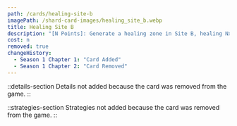 ```yaml
---
path: /cards/healing-site-b
imagePath: /shard-card-images/healing_site_b.webp
title: Healing Site B
description: "[N Points]: Generate a healing zone in Site B, healing Nx2 HP per seccond."
cost: n
removed: true
changeHistory:
  - Season 1 Chapter 1: "Card Added"
  - Season 1 Chapter 2: "Card Removed"
---
```


::details-section
Details not added because the card was removed from the game.
::

::strategies-section
Strategies not added because the card was removed from the game.
::

